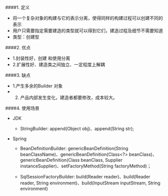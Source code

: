 ####1. 定义
-    将一个复杂对象的构建与它的表示分离，使得同样的构建过程可以创建不同的表示
-    用户只需要指定需要建造的类型就可以得到它们，建造过程及细节不需要知道
-    类型：创建型

####2. 优点
-    1.封装性好，创建 和使用分离
-    2.扩展性好、建造类之间独立、一定程度上解耦

####3. 缺点
-    1.产生多余的Builder 对象
-    2. 产品内部发生变化，建造者都要修改，成本较大。


####4. 使用场景
- JDK
    - StringBuilder: append(Object obj)、append(String str);


- Spring
    - BeanDefinitionBuilder: genericBeanDefinition(String beanClassName)、genericBeanDefinition(Class<?> beanClass)、genericBeanDefinition(Class<T> beanClass, Supplier<T> instanceSupplier)、setFactoryMethod(String factoryMethod)；

    - SqlSessionFactoryBuilder: build(Reader reader)、build(Reader reader, String environment)、build(InputStream inputStream, String environment)

